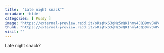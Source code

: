 ```yaml
---
title:  "Late night snack?"
metadate: "hide"
categories: [ Pussy ]
image: "https://external-preview.redd.it/oRsqMxS3gMz5nQKIhmy4JQD9mvSWPq2O6D_Ii6YNs0o.jpg?auto=webp&s=cfe52442f9b2dd9ccf9086e592ee7ac29c9dec0d"
thumb: "https://external-preview.redd.it/oRsqMxS3gMz5nQKIhmy4JQD9mvSWPq2O6D_Ii6YNs0o.jpg?width=1080&crop=smart&auto=webp&s=4882261d5a3f6c5802f9326105ad0e2b4b0b74de"
visit: ""
---
```

Late night snack?
